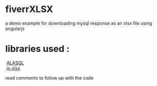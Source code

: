 # fiverrXLSX
a demo example for downloading mysql response as an xlsx file using angularjs


<h1>libraries used : </h1>
&nbsp;<a href="https://cdnjs.com/libraries/alasql">ALASQL</a><br>
&nbsp;<a href="https://github.com/agershun/alasql/wiki/js-xlsx">js-xlsx</a>

<p>read comments to follow up with the code</p>
